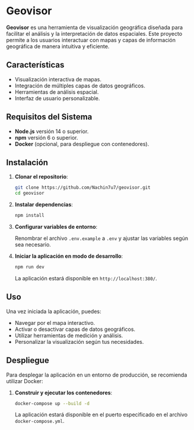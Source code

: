 # Geovisor

**Geovisor** es una herramienta de visualización geográfica diseñada para facilitar el análisis y la interpretación de datos espaciales. Este proyecto permite a los usuarios interactuar con mapas y capas de información geográfica de manera intuitiva y eficiente.

## Características

- Visualización interactiva de mapas.
- Integración de múltiples capas de datos geográficos.
- Herramientas de análisis espacial.
- Interfaz de usuario personalizable.

## Requisitos del Sistema

- **Node.js** versión 14 o superior.
- **npm** versión 6 o superior.
- **Docker** (opcional, para despliegue con contenedores).

## Instalación

1. **Clonar el repositorio**:

   ```bash
   git clone https://github.com/Nachin7u7/geovisor.git
   cd geovisor
   ```

2. **Instalar dependencias**:

   ```bash
   npm install
   ```

3. **Configurar variables de entorno**:

   Renombrar el archivo `.env.example` a `.env` y ajustar las variables según sea necesario.

4. **Iniciar la aplicación en modo de desarrollo**:

   ```bash
   npm run dev
   ```

   La aplicación estará disponible en `http://localhost:380/`.

## Uso

Una vez iniciada la aplicación, puedes:

- Navegar por el mapa interactivo.
- Activar o desactivar capas de datos geográficos.
- Utilizar herramientas de medición y análisis.
- Personalizar la visualización según tus necesidades.

## Despliegue

Para desplegar la aplicación en un entorno de producción, se recomienda utilizar Docker:

1. **Construir y ejecutar los contenedores**:

   ```bash
   docker-compose up --build -d
   ```

   La aplicación estará disponible en el puerto especificado en el archivo `docker-compose.yml`.

